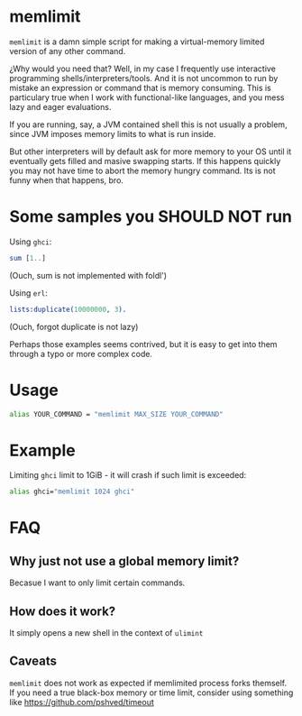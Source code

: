 # memlimit

```memlimit``` is a damn simple script for making a virtual-memory limited version of any other command. 

¿Why would you need that? Well, in my case I frequently use interactive programming shells/interpreters/tools. And it is not uncommon to run by mistake an expression or command that is memory consuming. This is particulary true when I work with functional-like languages, and you mess lazy and eager evaluations.  

If you are running, say, a JVM contained shell this is not usually a problem, since JVM imposes memory limits to what is run inside. 

But other interpreters will by default ask for more memory to your OS until it eventually gets filled and masive swapping starts. If this happens quickly you may not have time to abort the memory hungry command. Its is not funny when that happens, bro.  

# Some samples you SHOULD NOT run

Using ```ghci```: 

```haskell
sum [1..]
```

(Ouch, sum is not implemented with foldl')

Using ```erl```:

```erlang
lists:duplicate(10000000, 3).
```

(Ouch, forgot duplicate is not lazy)

Perhaps those examples seems contrived, but it is easy to get into them through a typo or more complex code. 

# Usage

```bash
alias YOUR_COMMAND = "memlimit MAX_SIZE YOUR_COMMAND"
```

# Example

Limiting ```ghci``` limit to 1GiB - it will crash if such limit is exceeded:

```bash
alias ghci="memlimit 1024 ghci"
```

# FAQ 

## Why just not use a global memory limit?

Becasue I want to only limit certain commands. 

## How does it work?

It simply opens a new shell in the context of ```ulimint```

## Caveats

```memlimit``` does not work as expected if memlimited process forks themself. If you need a true black-box memory or time limit, consider using something like https://github.com/pshved/timeout
